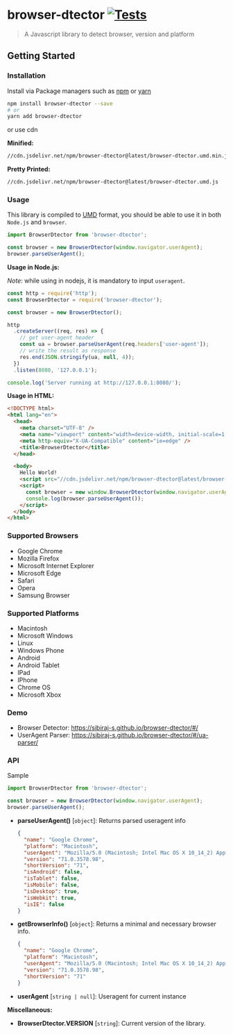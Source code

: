 # browser-dtector [![Tests](https://github.com/sibiraj-s/browser-dtector/workflows/Tests/badge.svg)](https://github.com/sibiraj-s/browser-dtector/actions)

> A Javascript library to detect browser, version and platform

## Getting Started

### Installation

Install via Package managers such as [npm][npm] or [yarn][yarn]

```bash
npm install browser-dtector --save
# or
yarn add browser-dtector
```

or use cdn

**Minified:**

```bash
//cdn.jsdelivr.net/npm/browser-dtector@latest/browser-dtector.umd.min.js
```

**Pretty Printed:**

```bash
//cdn.jsdelivr.net/npm/browser-dtector@latest/browser-dtector.umd.js
```

### Usage

This library is compiled to [UMD][umd] format, you should be able to use it in both `Node.js` and `browser`.

```js
import BrowserDtector from 'browser-dtector';

const browser = new BrowserDtector(window.navigator.userAgent);
browser.parseUserAgent();
```

**Usage in Node.js:**

_Note_: while using in nodejs, it is mandatory to input `useragent`.

```js
const http = require('http');
const BrowserDtector = require('browser-dtector');

const browser = new BrowserDtector();

http
  .createServer((req, res) => {
    // get user-agent header
    const ua = browser.parseUserAgent(req.headers['user-agent']);
    // write the result as response
    res.end(JSON.stringify(ua, null, 4));
  })
  .listen(8080, '127.0.0.1');

console.log('Server running at http://127.0.0.1:8080/');
```

**Usage in HTML:**

```html
<!DOCTYPE html>
<html lang="en">
  <head>
    <meta charset="UTF-8" />
    <meta name="viewport" content="width=device-width, initial-scale=1.0" />
    <meta http-equiv="X-UA-Compatible" content="ie=edge" />
    <title>BrowserDtector</title>
  </head>

  <body>
    Hello World!
    <script src="//cdn.jsdelivr.net/npm/browser-dtector@latest/browser-dtector.min.js"></script>
    <script>
      const browser = new window.BrowserDtector(window.navigator.userAgent); // or new BrowserDtector()
      console.log(browser.parseUserAgent());
    </script>
  </body>
</html>
```

### Supported Browsers

- Google Chrome
- Mozilla Firefox
- Microsoft Internet Explorer
- Microsoft Edge
- Safari
- Opera
- Samsung Browser

### Supported Platforms

- Macintosh
- Microsoft Windows
- Linux
- Windows Phone
- Android
- Android Tablet
- IPad
- IPhone
- Chrome OS
- Microsoft Xbox

### Demo

- Browser Detector: <https://sibiraj-s.github.io/browser-dtector/#/>
- UserAgent Parser: <https://sibiraj-s.github.io/browser-dtector/#/ua-parser/>

### API

Sample

```js
import BrowserDtector from 'browser-dtector';

const browser = new BrowserDtector(window.navigator.userAgent);
browser.parseUserAgent();
```

- **parseUserAgent()** [`object`]: Returns parsed useragent info

  ```json
  {
    "name": "Google Chrome",
    "platform": "Macintosh",
    "userAgent": "Mozilla/5.0 (Macintosh; Intel Mac OS X 10_14_2) AppleWebKit/537.36 (KHTML, like Gecko) ...",
    "version": "71.0.3578.98",
    "shortVersion": "71",
    "isAndroid": false,
    "isTablet": false,
    "isMobile": false,
    "isDesktop": true,
    "isWebkit": true,
    "isIE": false
  }
  ```

- **getBrowserInfo()** [`object`]: Returns a minimal and necessary browser info.

  ```json
  {
    "name": "Google Chrome",
    "platform": "Macintosh",
    "userAgent": "Mozilla/5.0 (Macintosh; Intel Mac OS X 10_14_2) AppleWebKit/537.36 (KHTML, like Gecko) ...",
    "version": "71.0.3578.98",
    "shortVersion": "71"
  }
  ```

- **userAgent** [`string | null`]: Useragent for current instance

**Miscellaneous:**

- **BrowserDtector.VERSION** [`string`]: Current version of the library.

[npm]: https://www.npmjs.com/
[yarn]: https://yarnpkg.com/lang/en/
[umd]: https://github.com/umdjs/umd
